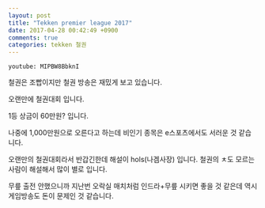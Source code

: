 ```yaml
---
layout: post
title: "Tekken premier league 2017"
date: 2017-04-28 00:42:49 +0900
comments: true
categories: tekken 철권
---
```


`youtube: MIPBW8BbknI`

철권은 조빱이지만 철권 방송은 재밌게 보고 있습니다.

오랜만에 철권대회 입니다.

1등 상금이 60만원? 입니다.

나중에 1,000만원으로 오른다고 하는데 비인기 종목은 e스포츠에서도 서러운 것 같습니다.

오랜만의 철권대회라서 반갑긴한데 해설이 hols(나겜사장) 입니다.
철권의 ㅊ도 모르는 사람이 해설해서 많이 별로 입니다.

무릎 출전 안했으니까 지난번 오락실 매치처럼 인드라+무릎 시키면 좋을 것 같은데 역시
게임방송도 돈이 문제인 것 같습니다.
